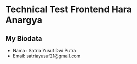 # Technical Test Frontend Hara Anargya

## My Biodata
* Nama : Satria Yusuf Dwi Putra
* Email: satriayusuf21@gmail.com
